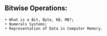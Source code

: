## Bitwise Operations:

    • What is a Bit, Byte, KB, MB?;
    • Numerals Systems;
    • Representation of Data in Computer Memory.
